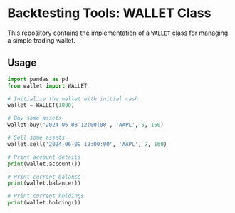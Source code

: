 # Backtesting Tools: WALLET Class
This repository contains the implementation of a `WALLET` class for managing a simple trading wallet.

## Usage

```python
import pandas as pd
from wallet import WALLET

# Initialize the wallet with initial cash
wallet = WALLET(1000)

# Buy some assets
wallet.buy('2024-06-08 12:00:00', 'AAPL', 5, 150)

# Sell some assets
wallet.sell('2024-06-09 12:00:00', 'AAPL', 2, 160)

# Print account details
print(wallet.account())

# Print current balance
print(wallet.balance())

# Print current holdings
print(wallet.holding())
